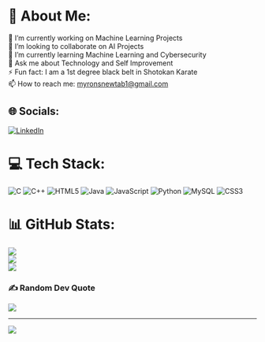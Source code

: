 # 💫 About Me:
🔭 I’m currently working on Machine Learning Projects<br>👯 I’m looking to collaborate on AI Projects<br>🌱 I’m currently learning Machine Learning and Cybersecurity<br>💬 Ask me about Technology and Self Improvement<br>⚡ Fun fact: I am a 1st degree black belt in Shotokan Karate<br>📫 How to reach me: myronsnewtab1@gmail.com


## 🌐 Socials:
[![LinkedIn](https://img.shields.io/badge/LinkedIn-%230077B5.svg?logo=linkedin&logoColor=white)](https://linkedin.com/in/https://www.linkedin.com/in/myron-peoples-180558300/) 

# 💻 Tech Stack:
![C](https://img.shields.io/badge/c-%2300599C.svg?style=for-the-badge&logo=c&logoColor=white) ![C++](https://img.shields.io/badge/c++-%2300599C.svg?style=for-the-badge&logo=c%2B%2B&logoColor=white) ![HTML5](https://img.shields.io/badge/html5-%23E34F26.svg?style=for-the-badge&logo=html5&logoColor=white) ![Java](https://img.shields.io/badge/java-%23ED8B00.svg?style=for-the-badge&logo=openjdk&logoColor=white) ![JavaScript](https://img.shields.io/badge/javascript-%23323330.svg?style=for-the-badge&logo=javascript&logoColor=%23F7DF1E) ![Python](https://img.shields.io/badge/python-3670A0?style=for-the-badge&logo=python&logoColor=ffdd54) ![MySQL](https://img.shields.io/badge/mysql-4479A1.svg?style=for-the-badge&logo=mysql&logoColor=white) ![CSS3](https://img.shields.io/badge/css3-%231572B6.svg?style=for-the-badge&logo=css3&logoColor=white)
# 📊 GitHub Stats:
![](https://github-readme-stats.vercel.app/api?username=Myron90&theme=default&hide_border=false&include_all_commits=false&count_private=false)<br/>
![](https://github-readme-streak-stats.herokuapp.com/?user=Myron90&theme=default&hide_border=false)<br/>
![](https://github-readme-stats.vercel.app/api/top-langs/?username=Myron90&theme=default&hide_border=false&include_all_commits=false&count_private=false&layout=compact)

### ✍️ Random Dev Quote
![](https://quotes-github-readme.vercel.app/api?type=horizontal&theme=radical)

---
[![](https://visitcount.itsvg.in/api?id=Myron90&icon=0&color=0)](https://visitcount.itsvg.in)

<!-- Proudly created with GPRM ( https://gprm.itsvg.in ) -->
